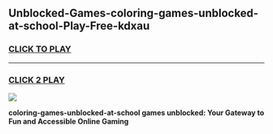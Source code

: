 
## Unblocked-Games-coloring-games-unblocked-at-school-Play-Free-kdxau
<h3>
<a href="https://premium76.site?title=coloring-games-unblocked-at-school&ref=24M">CLICK TO PLAY</a></h3>
<hr>

<h3>
<a href="https://premium76.site?title=coloring-games-unblocked-at-school&ref=24M">CLICK 2 PLAY</a>
  
</h3>

<a href="https://premium76.site?title=coloring-games-unblocked-at-school&ref=24M"><img src="https://clearcache.store/games.png"></a>


**coloring-games-unblocked-at-school games unblocked: Your Gateway to Fun and Accessible Online Gaming**
